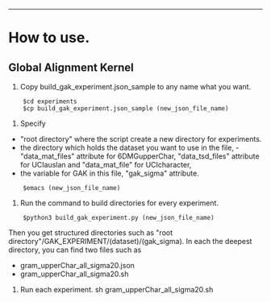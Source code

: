 

-----
# How to use.

## Global Alignment Kernel
1. Copy build_gak_experiment.json_sample to any name what you want.<br>
```
    $cd experiments
    $cp build_gak_experiment.json_sample (new_json_file_name)
```
1. Specify
- "root directory" where the script create a new directory for experiments.
- the directory which holds the dataset you want to use in the file,
      - "data_mat_files" attribute for 6DMGupperChar, "data_tsd_files" attribute for UCIauslan and "data_mat_file" for UCIcharacter,
- the variable for GAK in this file, "gak_sigma" attribute.
```
    $emacs (new_json_file_name)
```
1. Run the command to build directories for every experiment.
```
    $python3 build_gak_experiment.py (new_json_file_name)
```  
Then you get structured directories such as "root directory"/GAK_EXPERIMENT/(dataset)/(gak_sigma). In each the deepest directory, you can find two files such as 
- gram_upperChar_all_sigma20.json
- gram_upperChar_all_sigma20.sh
1. Run each experiment.
    sh gram_upperChar_all_sigma20.sh


